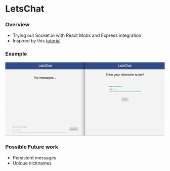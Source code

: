 # LetsChat

### Overview
- Trying out Socket.io with React Mobx and Express integration
- Inspired by this [tutorial](https://socket.io/get-started/chat/)

### Example
![Alt Text](./out/overview.gif)

### Possible Future work
- Persistent messages
- Unique nicknames
